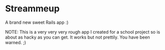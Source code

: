 Streammeup
==========

A brand new sweet Rails app :)

NOTE: This is a very very very rough app I created for a school project so is
about as hacky as you can get.  It works but not prettily.  You have been
warned. ;)
